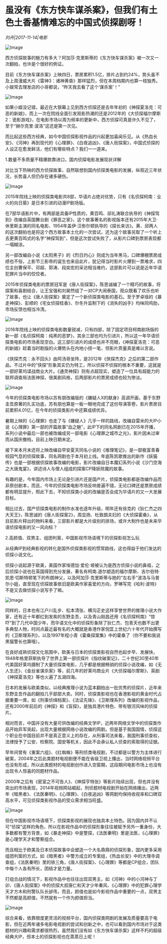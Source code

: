 # 虽没有《东方快车谋杀案》，但我们有土色土香基情难忘的中国式侦探剧呀！

*刘卉|2017-11-14|电影*

![Image](http://static.ylzbl.com/uploads/ueditor/php/upload/image/20171115/1510713350750934.jpeg)

西方侦探故事的魅力有多大？阿加莎·克里斯蒂的《东方快车谋杀案》被一次又一次翻拍，也许是个很好的例证。

目前《东方快车谋杀案》上映四日，票房累积1.5亿，排片占到约24%，势头虽不及上周漫威大片《雷神3：诸神黄昏》那样猛烈，但在本周档期内也算一枝独秀。小娱常去理发店的小哥都说，“昨天我去看了这个‘谋杀案’！”

![Image](http://si1.go2yd.com/get-image/0IJkqroi29g)

如果小娱没记错，最近在大银幕上见到西方侦探还是去年年初的《神探夏洛克：可恶的新娘》，而上一次在院线全面引发观影热潮的还是2012年的《大侦探福尔摩斯2：诡影游戏》，在电影市场以周为频率的更新中，西方侦探可真是许久不见了，至于“赫尔克里·波洛”这还是第一次见。

而比起这些西方经典，如今中国侦探影视作品的兴起更加喜闻乐见。从《热血长安》、《河神》再到现代的《心理罪》、《白夜追凶》、《唐人街探案》，中国式侦探的人设正在愈发鲜活，他们有哪些特点？我们一一道来。

1.数量不多质量不精爆款靠进口，国内侦探电影发展现状详解

对比当下热映的西方侦探故事，自然联想到国内侦探类电影的发展，纵观近三年状况，长势喜人但仍存在诸多硬伤。

![Image](http://si1.go2yd.com/get-image/0IJkr05uj32)

2015年院线上映的侦探类电影共8部，华语片占绝对优势，只有《名侦探柯南：业火的向日葵》是日本引进的动漫IP剧场版。

在7部华语影片中，有两部是具备IP性质的，黄百鸣、邱礼涛联合执导的《神探驾到》改编自英国舞台剧《罪恶之家》，这个故事著名的影视版本还有2015年大卫·休里斯主演的同名电影、1954年盖伊·汉弥尔顿执导的《探长来访》。黄、邱两人的这次翻拍也是将这个西方故事本土化的一次尝试，还为这个故事另取了一个听上去更黄百鸣式的名字“神探驾到”，但是这次尝试失败了，从影片口碑到票房表现都一塌糊涂。

另一部改编自小说《太阳黑子》的《烈日灼心》则成为当年黑马，口碑爆棚票房成绩也不俗，上影节三影帝的诞生也来自此片，犹记得当时影片火爆到一票难求，四位主创曹保平、邓超、郭涛、段奕宏的采访相当难约，这部影片可以说是近年华语犯罪片当中的佼佼者。

2015年侦探类电影的票房冠军是《唐人街探案》，陈思诚编了一个精巧的故事，将探案和喜剧结合，让王宝强和刘昊然组了一对CP大闹泰国，观众既看了欢乐也听了故事，也让《唐人街探案》奠定了一个新侦探类电影的基石。至于罗卓瑶的《暴走神探》、彭顺的《宅女侦探桂香》、尔冬升监制下的《消失的凶手》均味同鸡肋，市场反馈也相当冷清。

![Image](http://si1.go2yd.com/get-image/0IJkqtFZRp2)

2016年院线上映的侦探类电影数量锐减，只有四部，除了固定项目柯南剧场版的新一部《名侦探柯南：纯黑的恶梦》，其余三部也均为引进片，所以这一年华语侦探类电影的市场表现空白。这三部引进片的成绩也并不亮眼，《神探夏洛克：可恶的新娘》趁着当时剧版的火爆势头在内地小捞一笔，但影片质量真是难以言说。

《侠探杰克：永不回头》由阿汤哥坐阵，是2012年《侠探杰克》之后的第二部作品，不过片中的“侠探”形象其实仍为特工，所以侦探不侦探的根本不重要，这就是一部好莱坞谍战商业大片。《通灵神探》则有点超现实，塑造了一位具有超能力的联邦调查局法医神探，很美剧风格，后两部影片的票房成绩也较为惨淡。

![Image](http://si1.go2yd.com/get-image/0IJkqxFxz5U)

今年的侦探类电影市场以苏有朋改编版的《嫌疑人X的献身》高调开画，基于东野圭吾原著的扎实功底，苏有朋也算是一板一眼地完成了这份导演答卷，影片票房目前累积4.01亿，在今年的侦探类影片中还算成绩优异。

暑期上映的《心理罪》也走了与《嫌疑人》几乎一样的路线，改编自雷米的大IP小说《心理罪》第一部的开篇故事“血之魅”，此IP下的同名网剧已在2015年开播，系列小说中最后一部也被改编成另一部电影《心理罪之城市之光》，影片因未过审而从国庆撤档，目前上映日期未定。

接下来本月末还将上映改编自早安夏天同名小说的《推理笔记》，是一部极富青春校园气息的侦探故事，同名网剧也于本月初上线。年底陈凯歌推出的新作《妖猫传》也是一部根据侦探故事改编的电影，影片改编自日本魔幻系列小说《沙门空海之大唐鬼宴》，讲述诗人与僧人组成的探案CP降妖除魔的故事。

有趣的是，今年国内市场上无论是引进片还是国产片，侦探类电影都是改编作品而非原创剧本，而且，今年的侦探类电影市场反响普遍不错，无论口碑还是票房成绩都有明显提升，照此下去，不知侦探类小说的改编是否会成为华语片的又一大发展目标。

相比过去，国产侦探类电影的制作水准也逐年升级，明年还有徐克的《狄仁杰之四大天王》，陈思诚的《唐人街探案2》，周显扬、杜致朗夫妇的《大侦探霍桑》，从目前影片释出的物料来看，三部影片都是大片级别的排场，或许大制作也是未来华语侦探电影的又一风向标？

2.高颜值、双男主、组团判案，中国影视市场语境下的侦探影视怎么玩

从经典IP到经典影视的转化是国外侦探类影视的惯常路线，这也得益于他们发达的侦探小说文化。

侦探小说起源于欧美，美国作家埃德加·爱伦·坡被认为是西方侦探小说的鼻祖，之后侦探小说也在英国得到充分发展，著名有柯南.道尔塑造的福尔摩斯、吉尔伯特·凯恩·切斯特顿笔下的布朗神父，以及阿加莎·克里斯蒂与她的“左右手”波洛与马普尔小姐，直至现在侦探故事依旧是欧美作家喜爱的方向，罗琳写完《哈利·波特》不是又去做侦探小说写手了嘛。

![Image](http://si1.go2yd.com/get-image/0IJkr1Xsddo)

同样的，日本也有江户川乱步、松本清张、横沟正史这样享誉世界的推理小说大作家，还有近十年都红到发紫的东野圭吾，以及青山刚昌还用《名侦探柯南》“惊吓”到了几代中国少年，而华语文化中的侦探形象除了狄仁杰、包青天也数不出更多典型人物，时间点最近最有名的大概就是香港作家倪匡上世纪六十年代开始撰写的《卫斯理系列》，以及1997年程小青《霍桑探案集》中的霍桑了（你不要和我说黑猫警长也算哦）。

在良好成熟侦探文化氛围中，欧美与日本的侦探类影视自然也起步早、发展快，1948年格里菲斯执导了世界上第一部侦探片《指纹破案记》，二十世纪30至40年代美国好莱坞摄制了大量侦探类电影，几乎都是根据畅销的侦探小说改编，如《无人生还》、《金丝雀谋杀案》等，前几年的好莱坞商业片《大侦探福尔摩斯》、英剧《神探夏洛克》等也火遍了五湖四海。

日本的发展与欧美类似，以经典推理小说为蓝本翻拍出一批优秀的侦探片，近年来东野圭吾作品的翻拍几乎部部大卖。同时，侦探类影视也在香港影视的黄金时代占据重要一席，如《刑事侦缉档案》、《法证先锋》、《卫斯理系列》改编的影视作品，还有2000年前后的《神探》和《盲探》，是独具港片特色、带有银河风味的侦探片。

相对而言，中国并没有大量可供改编的经典文学IP，近两年网络文学中的侦探类作品开始异军突起，出现大量根据网络小说改编的网剧。但是基于我国国情，侦探这个职业在中国目前并不是真正意义上的存在，从刑事司法来看，我国刑事侦查权，法律授予了公安、检察院、国安等机关，因此不会承认私人侦查的索取得的证据。

早年间曾有《重案六组》、《红蜘蛛》等刑侦类电视剧，不过都是以警方为主体进行破案，2004年之后此类题材电视剧便不能在省级卫视上播出，当时网络视频平台也没有形成，所以此类题材的电视剧创作进入空窗期，这段期间电影市场上也没有出现令人惊喜的同题材作品。

2000年之后有《密室之不可告人》、《神探亨特张》等影片陆续出现，但也并没有突出的市场表现，2014年视频网站崛起，刑侦题材电视剧开始在网络播出，近两年《暗黑者》、《法医秦明》、《心理罪》、《白夜追凶》等网剧均保持收视率和口碑双高水平，可见侦探类影视作品的受众需求相当旺盛。

![Image](http://si1.go2yd.com/get-image/0IJkqyeNjFY)

但在中国影视市场语境下，侦探类影视的展现也独具本土特色。因为国内并不认可“侦探”这样的角色，所以在影视作品中的侦探形象往往被赋予另外一重身份，大多数都有警方背景，如《暴走神探》中是警探，《法医秦明》里是法医，《心理罪》是心理学天才和警察组合。

而且相比于欧美及日本侦探故事中会塑造一个大名鼎鼎的侦探形象，国内更多采用组团判案的方式，如《暗黑者》中警方成立的专案组，《热血长安》中的大理寺调查组，《法医秦明》里的铁三角，《唐人街探案》、《心理罪》等都是CP组合，团队中每个人各有所长，团结才是力量。

打组合战的情况下，影视作品中也往往出现双男主，如《河神》中的小河神与丁卯、《唐人街探案》中的侦探大叔唐仁和天才少年秦风、《心理罪》中的犯罪心理学天才方木和刑警队队长邰伟，而且，颜值也是如今影视作品中重要的一点，双男主不然都是高颜值，不然就有一个作为颜值担当。

![Image](http://si1.go2yd.com/get-image/0IJkquVvdjM)

综合来看，依靠限度更灵活的视频平台，国内侦探类网剧的发展及质量要高于电影，但在近两年诸多电影电视剧的尝试和创新之中，也可以看到国内市场对于这类题材的兴趣和需求都很热烈，虽然我们没有如《东方快车谋杀案》这样不朽的超级经典大IP，但本土的侦探影视也在蒸蒸日上呢！

